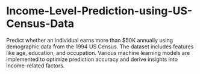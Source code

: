 # Income-Level-Prediction-using-US-Census-Data
Predict whether an individual earns more than $50K annually using demographic data from the 1994 US Census. The dataset includes features like age, education, and occupation. Various machine learning models are implemented to optimize prediction accuracy and derive insights into income-related factors.
